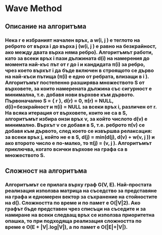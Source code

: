# Wave Method

## Описание на алгоритъма

### Нека r е избраният начален връх, а w(i, j ) е теглото на реброто от върха i до върха j (w(i, j ) е равно на безкрайност, ако между двата върха няма ребро). Алгоритъмът работи, като за всеки връх i пази дължината d(i) на намерения до момента най-къс път от r до i и кандидата π(i) за ребро, чрез което върхът i да бъде включен в строящото се дърво на най-къси пътища (π(i) е едно от ребрата, влизащи в i ). Алгоритъмът постепенно разширява множеството S от върховете, за които намерената дължина със сигурност е минимална, т.е. добавя нови върхове към дървото. Първоначално S = { r }, d(r) = 0, π(r) = NULL, d(i)=безкрайност и π(i) = NULL за всеки връх i, различен от r. На всяка итерация от върховете, които не са в S, алгоритъмът избира онзи връх v, за който числото d(v) е минимално. Върхът v се добавя в S, т.е. реброто π(v) се добавя към дървото, след което се извършва релаксация: за всеки връх j, който не е в S, d(j) = min(d(j), d(v) + w(v, j )) и ако второто число е по-малко, то π(j) = (v, j ). Алгоритъмът приключва, когато всички върхове на графа са в множеството S.

## Сложност на алгоритъма

### Алгоритъмът се прилага върху граф G(V, E). Най-простата реализация използва матрица на съседство за представяне на графа и едномерен вектор за съхранение на стойностите на d(). Сложността по време и по памет е O(|V|2). Ако графът бъде представен чрез списъци на съседите и за намиране на всеки следващ връх се използва приоритетна опашка, то при подходяща реализация сложността по време е O(E + |V|.log|V|), а по памет е O(|E|+|V|).

